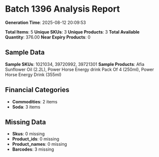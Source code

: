# Batch 1396 Analysis Report

**Generation Time**: 2025-08-12 20:09:53

**Total Items**: 5
**Unique SKUs**: 3
**Unique Products**: 3
**Total Available Quantity**: 376.00
**Near Expiry Products**: 0

## Sample Data
**Sample SKUs**: 1021034, 39720992, 39721301
**Sample Products**: Afia Sunflower Oil (2.2L), Power Horse Energy drink Pack Of 4 (250ml), Power Horse Energy Drink (355ml)

## Financial Categories
- **Commodities**: 2 items
- **Soda**: 3 items

## Missing Data
- **Skus**: 0 missing
- **Product_ids**: 0 missing
- **Product_names**: 0 missing
- **Barcodes**: 3 missing
